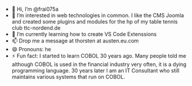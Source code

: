 - 👋 Hi, I’m @frai075a
- 👀 I’m interested in web technologies in common. I like the CMS Joomla and created some plugins and modules for the hp of my table tennis club ttc-nordend.de
- 🌱 I’m currently learning how to create VS Code Extenssions
- 📫 Drop me a message at thorsten at austen.eu.com
- 😄 Pronouns: he
- ⚡ Fun fact: I started to learn COBOL 30 years ago. Many people told me although COBOL is used in the financial industry very often, it is a dying programming language. 30 years later I am an IT Consultant who still maintains various systems that run on COBOL.

<!---
frai075a/frai075a is a ✨ special ✨ repository because its `README.md` (this file) appears on your GitHub profile.
You can click the Preview link to take a look at your changes.
--->

